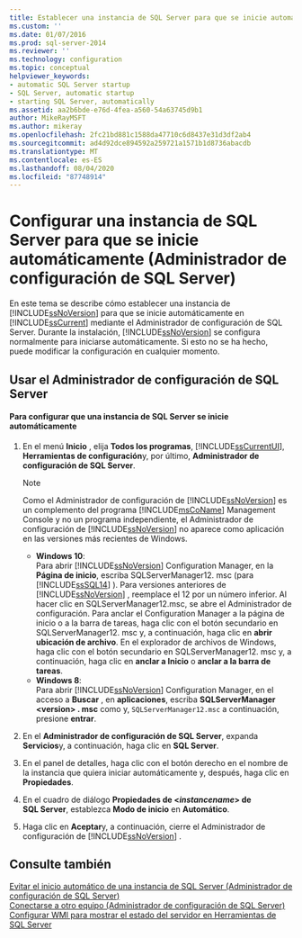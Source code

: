 ```yaml
---
title: Establecer una instancia de SQL Server para que se inicie automáticamente (Administrador de configuración de SQL Server) | Microsoft Docs
ms.custom: ''
ms.date: 01/07/2016
ms.prod: sql-server-2014
ms.reviewer: ''
ms.technology: configuration
ms.topic: conceptual
helpviewer_keywords:
- automatic SQL Server startup
- SQL Server, automatic startup
- starting SQL Server, automatically
ms.assetid: aa2b6bde-e76d-4fea-a560-54a63745d9b1
author: MikeRayMSFT
ms.author: mikeray
ms.openlocfilehash: 2fc21bd881c1588da47710c6d8437e31d3df2ab4
ms.sourcegitcommit: ad4d92dce894592a259721a1571b1d8736abacdb
ms.translationtype: MT
ms.contentlocale: es-ES
ms.lasthandoff: 08/04/2020
ms.locfileid: "87748914"
---
```

# <a name="set-an-instance-of-sql-server-to-start-automatically-sql-server-configuration-manager"></a>Configurar una instancia de SQL Server para que se inicie automáticamente (Administrador de configuración de SQL Server)
  En este tema se describe cómo establecer una instancia de [!INCLUDE[ssNoVersion](../../includes/ssnoversion-md.md)] para que se inicie automáticamente en [!INCLUDE[ssCurrent](../../includes/sscurrent-md.md)] mediante el Administrador de configuración de SQL Server. Durante la instalación, [!INCLUDE[ssNoVersion](../../includes/ssnoversion-md.md)] se configura normalmente para iniciarse automáticamente. Si esto no se ha hecho, puede modificar la configuración en cualquier momento.  
  
##  <a name="using-sql-server-configuration-manager"></a><a name="SSMSProcedure"></a> Usar el Administrador de configuración de SQL Server  
  
#### <a name="to-set-an-instance-of-sql-server-to-start-automatically"></a>Para configurar que una instancia de SQL Server se inicie automáticamente  
  
1.  En el menú **Inicio** , elija **Todos los programas**, [!INCLUDE[ssCurrentUI](../../includes/sscurrentui-md.md)], **Herramientas de configuración**y, por último, **Administrador de configuración de SQL Server**.  
  
    > [!NOTE]  
    >  Como el Administrador de configuración de [!INCLUDE[ssNoVersion](../../includes/ssnoversion-md.md)] es un complemento del programa [!INCLUDE[msCoName](../../includes/msconame-md.md)] Management Console y no un programa independiente, el Administrador de configuración de [!INCLUDE[ssNoVersion](../../includes/ssnoversion-md.md)] no aparece como aplicación en las versiones más recientes de Windows.  
    >   
    >  -   **Windows 10**:  
    >          Para abrir [!INCLUDE[ssNoVersion](../../includes/ssnoversion-md.md)] Configuration Manager, en la **Página de inicio**, escriba SQLServerManager12. msc (para [!INCLUDE[ssSQL14](../../includes/sssql14-md.md)] ). Para versiones anteriores de [!INCLUDE[ssNoVersion](../../includes/ssnoversion-md.md)] , reemplace el 12 por un número inferior. Al hacer clic en SQLServerManager12.msc, se abre el Administrador de configuración. Para anclar el Configuration Manager a la página de inicio o a la barra de tareas, haga clic con el botón secundario en SQLServerManager12. msc y, a continuación, haga clic en **abrir ubicación de archivo**. En el explorador de archivos de Windows, haga clic con el botón secundario en SQLServerManager12. msc y, a continuación, haga clic en **anclar a Inicio** o **anclar a la barra de tareas**.  
    > -   **Windows 8**:  
    >          Para abrir [!INCLUDE[ssNoVersion](../../includes/ssnoversion-md.md)] Configuration Manager, en el acceso a **Buscar** , en **aplicaciones**, escriba **SQLServerManager \<version> . msc** como y, `SQLServerManager12.msc` a continuación, presione **entrar**.  
  
2.  En el **Administrador de configuración de SQL Server**, expanda **Servicios**y, a continuación, haga clic en **SQL Server**.  
  
3.  En el panel de detalles, haga clic con el botón derecho en el nombre de la instancia que quiera iniciar automáticamente y, después, haga clic en **Propiedades**.  
  
4.  En el cuadro de diálogo **Propiedades de \<***instancename***> de SQL Server**, establezca **Modo de inicio** en **Automático**.  
  
5.  Haga clic en **Aceptar**y, a continuación, cierre el Administrador de configuración de [!INCLUDE[ssNoVersion](../../includes/ssnoversion-md.md)] .  
  
## <a name="see-also"></a>Consulte también  
 [Evitar el inicio automático de una instancia de SQL Server &#40;Administrador de configuración de SQL Server&#41;](scm-services-prevent-automatic-startup-of-an-instance.md)   
 [Conectarse a otro equipo &#40;Administrador de configuración de SQL Server&#41;](scm-services-connect-to-another-computer.md)   
 [Configurar WMI para mostrar el estado del servidor en Herramientas de SQL Server](../../ssms/configure-wmi-to-show-server-status-in-sql-server-tools.md)  
  
  
